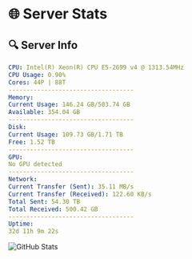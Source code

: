 # 🌐 Server Stats
## 🔍 Server Info
```yaml
CPU: Intel(R) Xeon(R) CPU E5-2699 v4 @ 1313.54MHz
CPU Usage: 0.90%
Cores: 44P | 88T
-----------------------------------
Memory:
Current Usage: 146.24 GB/503.74 GB
Available: 354.04 GB
-----------------------------------
Disk:
Current Usage: 109.73 GB/1.71 TB
Free: 1.52 TB
-----------------------------------
GPU:
No GPU detected
-----------------------------------
Network:
Current Transfer (Sent): 35.11 MB/s
Current Transfer (Received): 122.60 KB/s
Total Sent: 54.30 TB
Total Received: 500.42 GB
-----------------------------------
Uptime:
32d 11h 9m 22s
```
![GitHub Stats](https://img.shields.io/badge/Updated-2025-04-09_08:32:11-blue)